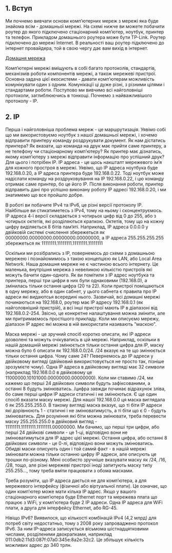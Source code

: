 ## 1. Вступ
Ми почнемо вивчати основи компʼютерних мереж з мережі яка буде знайома всім - домашньої мережі. На схемі нижче ви можете побачити роутер до якого підключено стаціонарний компʼютер, ноутбук, принтер та телефон. Прикладом домашнього роутера може бути TP-Link. Роутер підключено до мережі Internet. В реальності ваш роутер підключено до інтернет провайдера, той в свою чергу дає вам вихід в інтернет.

[Домашня мережа](https://github.com/sarin00/Course1-Intro-to-Cybersecruity/blob/main/%D1%8F%D0%94%D0%BE%D0%B4%D0%B0%D1%82%D0%BA%D0%BE%D0%B2%D1%96%20%D0%BC%D0%B0%D1%82%D0%B5%D1%80%D1%96%D0%B0%D0%BB%D0%B8/home_network.png)

Компʼютерні мережі вміщують в собі багато протоколів, стандартів, механізмів роботи компонентів мережі, а також мережеві пристрої. Основна задача цієї екосистеми - давати компʼютерам можливість комунікувати один з одним. Комунікації ці дуже різні, з різними цілями і стандартами роботи. Поступово ми вивчимо всі найголовніші протоколи, заглиблюючись в тонкощі. Почнемо з найважливішого протоколу - IP.

## 2. IP
Перша і найголовніша проблема мереж - це маршрутизація. Уявімо собі що ми використовуємо ноутбук з нашої домашньої мережі, і хочемо відправити принтеру команду роздрукувати документ. Як нам дістатись принтера? Як вказати, що команда на друк має прийти саме принтеру, а не телефону чи стаціонарному компʼютеру? Як принтер має дізнатись, якому компʼютеру з мережі відправити інформацію про успішний друк? Для цього і потрібен IP. IP адреса - це щось накшталт мережевого імʼя для кожного простроя в мережі. Уявімо, що IP адреса ноутбука буде 192.168.0.20, а IP адреса принтера буде 192.168.0.22. Тоді ноутбук може надіслати команду на роздруковування на IP 192.168.0.22, і цю команду отримає саме принтер, бо це його IP. Після виконання роботи, принтер відправить дані про успішно виконану роботу IP адресі 192.168.0.20, і ми знатимемо що все пройшло добре. 

В роботі ви побачите IPv4 та IPv6, це різні версії протоколу IP. Найбільше ви стикатиметесь з IPv4, тому на ньому і сконцентруємось. IP адреса 4-ї версії складається з чотирьох цифр від 0 до 255, або з чотирьох октетів, які розділяються крапкою. Октетів, тому що на кожну цифру виділяється 8 бітів памʼяті. Наприклад, IP адреса 0.0.0.0 у двійковій системі счислення збережеться як 00000000.00000000.00000000.00000000, а IP адреса 255.255.255.255 збережеться як 11111111.11111111.11111111.11111111

Оскільки ми розібрались з IP, повернемось до схеми з домашньою мережею і познайомимось з такою концепцією як LAN, або Local Area Network. Наша домашня мереже не є частиною всього інтернету. Це маленька, внутрішня мережа з невеликою кількістю пристроїв які можуть бачити один-одного. Як ви помітили з IP адрес ноутбука та принтера, перші три цифри в них були однаковими (192.168.0), а змінилась тільки остання цифра (20 та 22). Коли пристрої поміщаються в одну мережу, або в один сабнет, у цього сабнета є правила про IP адреси які видаютсья всередині нього. Зазвичай, всі домашні мережі починаються на 192.168.0, роутер має IP адресу 192.168.0.1 (як найголовніший пристрій), а всі інші пристрої мають IP в діапазоні від 192.168.0.2-254. Звісно, це конкретне налаштування можна змінити, але ми притримаємось простішого прикладу. Коли ми описуємо мережу, діапазон IP адрес які можна в ній використати називають "маскою". 

Маска мережі - це зручний спосіб коротко описати, які IP адреси дозволені та можуть очікуватись в цій мережі. Наприклад, оскільки в нашій домашній мережі змінюється тільки остання цифра для IP, маску можна було б описати як 192.168.0.0/24. /24 вказує на те що змінюється тільки остання цифра. Чому саме 24? Певернемось до IP адреси у двійковому вигляді (двійковий використовується не просто так, пізніше зрозумієте чому). Одна IP адреса в двійковому вигляді має 32 символи (наприклад 192.168.0.0 в двійковому це 11000000.10101000.00000000.00000000). Коли ми ставимо /24, ми кажемо що перші 24 двійкових символи будуть зафіксованими, а останні 8 будуть змінюватись. /цифра завжди починає відрахунок зліва, бо саме перші цифри IP адреси статичні і не змінюються. Є ще один спосіб вказати маску мережі. Для нашої 192.168.0.0 ця маска виглядала б як 255.255.255.0. В такому вигляді маска вказує, що ті біти IP адреси які дорівнюють 1 - статичні і не змінюватимусть, а ті біти що є 0 - будуть змінюватись. Для розуміння які біти можна змінювати, треба перевести маску 255.255.255.0 в двійковий вигляд - 11111111.11111111.11111111.00000000. Ми бачимо, що перші три цифри, або перші 24 двійкові символи - це 1-ці, відповідно вони не змінюватимуться для IP адрес цієї мережі. Остання цифра, або останні 8 двійкових символи - це 0-лі, відповідно вони можуть змінюватись. Обидві маски описують один і той самий факт - в нашій мережі змінювати можна тільки останню цифру IP адреси, але описують це трошки по-різному. Мені особисто зручніше вказувати маску як /24, /16, /28, тощо, але різні мережеві пристрої іноді запитують маску типу 255.255..., тому треба вміти працювати з обома масками. 

Треба розуміти, що IP адреса дається не для компʼютера, а для мережевого інтерфейсу (фізичної або віртуальної плати). Це означає, що один компʼютер може мати кілька IP адрес. Якщо у вашого стаціонарного компʼютера буде Ethernet порт та мережева плата що працює з WiFi, у компʼютера буде 2 IP адреси. Одна IP адреса для WiFi плати, а друга для інтерфейсу Ethernet, або RG-45.  

Нівіщо IPv6? Виявилося, що кількості комбінацій IPv4 (4,2 млрд) для потреб світу недостатньо, тому з 2008 року запроваджено протокол IPv6. За ним IP-адреса записується вісьмома шістнадцятковими числами, розділеними двокрапками, наприклад  011:0db2:11d3:087f:07a0:345e:8a2e:32c2. Це збільшує кількість можливих адрес до 340 трлн.
